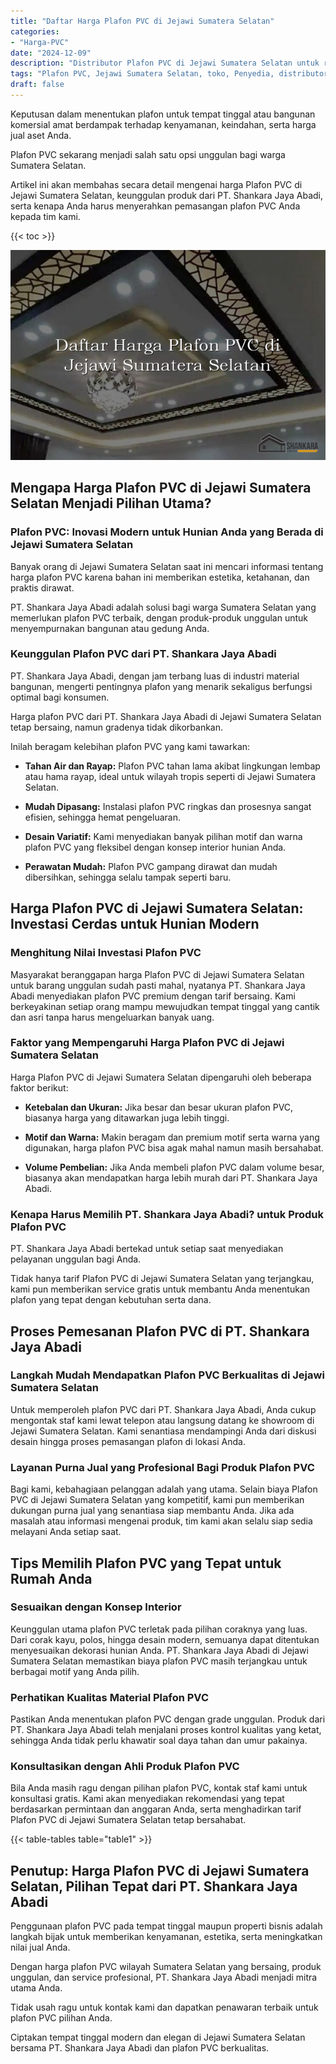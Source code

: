 ```yaml
---
title: "Daftar Harga Plafon PVC di Jejawi Sumatera Selatan"
categories: 
- "Harga-PVC"
date: "2024-12-09"
description: "Distributor Plafon PVC di Jejawi Sumatera Selatan untuk rumah, kantor, dan toko. Material terbaik, variasi motif, variasi warna elegan, dengan layanan penempatan dikerjakan oleh tim berpengalaman serta jaminan resmi!|Jasa penyediaan Plafon PVC di Jejawi Sumatera Selatan bagi kebutuhan rumah, office, maupun ritel, beserta panel berkualitas dan penempatan oleh tim berpengalaman serta kepastian resmi.|Alternatif Plafon PVC di Jejawi Sumatera Selatan yang terbukti bagi tempat tinggal, kantor, serta ritel, dengan panel berkualitas dan penempatan oleh tenaga ahli ahli serta jaminan resmi.|Penjualan Plafon PVC di Jejawi Sumatera Selatan bagi hunian, kantor, serta toko, dengan panel unggulan dan penempatan dikerjakan oleh tenaga ahli ahli, lengkap beserta kepastian resmi.}"
tags: "Plafon PVC, Jejawi Sumatera Selatan, toko, Penyedia, distributor"
draft: false
---
```


Keputusan dalam menentukan plafon untuk tempat tinggal atau bangunan komersial amat berdampak terhadap kenyamanan, keindahan, serta harga jual aset Anda.

Plafon PVC sekarang menjadi salah satu opsi unggulan bagi warga Sumatera Selatan.

Artikel ini akan membahas secara detail mengenai harga Plafon PVC di Jejawi Sumatera Selatan, keunggulan produk dari PT. Shankara Jaya Abadi, serta kenapa Anda harus menyerahkan pemasangan plafon PVC Anda kepada tim kami.

{{< toc >}}

![Daftar Harga Plafon PVC di Jejawi Sumatera Selatan](/images/Harga-PVC/Daftar-Harga-Plafon-PVC-di-Jejawi-Sumatera-Selatan.png)


## Mengapa Harga Plafon PVC di Jejawi Sumatera Selatan Menjadi Pilihan Utama?

### Plafon PVC: Inovasi Modern untuk Hunian Anda yang Berada di Jejawi Sumatera Selatan

Banyak orang di Jejawi Sumatera Selatan saat ini mencari informasi tentang harga plafon PVC karena bahan ini memberikan estetika, ketahanan, dan praktis dirawat.

PT. Shankara Jaya Abadi adalah solusi bagi warga Sumatera Selatan yang memerlukan plafon PVC terbaik, dengan produk-produk unggulan untuk menyempurnakan bangunan atau gedung Anda.

### Keunggulan Plafon PVC dari PT. Shankara Jaya Abadi

PT. Shankara Jaya Abadi, dengan jam terbang luas di industri material bangunan, mengerti pentingnya plafon yang menarik sekaligus berfungsi optimal bagi konsumen.

Harga plafon PVC dari PT. Shankara Jaya Abadi di Jejawi Sumatera Selatan tetap bersaing, namun gradenya tidak dikorbankan.

Inilah beragam kelebihan plafon PVC yang kami tawarkan:

- **Tahan Air dan Rayap:** Plafon PVC tahan lama akibat lingkungan lembap atau hama rayap, ideal untuk wilayah tropis seperti di Jejawi Sumatera Selatan.

- **Mudah Dipasang:** Instalasi plafon PVC ringkas dan prosesnya sangat efisien, sehingga hemat pengeluaran.

- **Desain Variatif:** Kami menyediakan banyak pilihan motif dan warna plafon PVC yang fleksibel dengan konsep interior hunian Anda.

- **Perawatan Mudah:** Plafon PVC gampang dirawat dan mudah dibersihkan, sehingga selalu tampak seperti baru.

## Harga Plafon PVC di Jejawi Sumatera Selatan: Investasi Cerdas untuk Hunian Modern

### Menghitung Nilai Investasi Plafon PVC

Masyarakat beranggapan harga Plafon PVC di Jejawi Sumatera Selatan untuk barang unggulan sudah pasti mahal, nyatanya PT. Shankara Jaya Abadi menyediakan plafon PVC premium dengan tarif bersaing. Kami berkeyakinan setiap orang mampu mewujudkan tempat tinggal yang cantik dan asri tanpa harus mengeluarkan banyak uang.

### Faktor yang Mempengaruhi Harga Plafon PVC di Jejawi Sumatera Selatan

Harga Plafon PVC di Jejawi Sumatera Selatan dipengaruhi oleh beberapa faktor berikut:

- **Ketebalan dan Ukuran:** Jika besar dan besar ukuran plafon PVC, biasanya harga yang ditawarkan juga lebih tinggi.

- **Motif dan Warna:** Makin beragam dan premium motif serta warna yang digunakan, harga plafon PVC bisa agak mahal namun masih bersahabat.

- **Volume Pembelian:** Jika Anda membeli plafon PVC dalam volume besar, biasanya akan mendapatkan harga lebih murah dari PT. Shankara Jaya Abadi.

### Kenapa Harus Memilih PT. Shankara Jaya Abadi? untuk Produk Plafon PVC

PT. Shankara Jaya Abadi bertekad untuk setiap saat menyediakan pelayanan unggulan bagi Anda.

Tidak hanya tarif Plafon PVC di Jejawi Sumatera Selatan yang terjangkau, kami pun memberikan service gratis untuk membantu Anda menentukan plafon yang tepat dengan kebutuhan serta dana.

## Proses Pemesanan Plafon PVC di PT. Shankara Jaya Abadi

### Langkah Mudah Mendapatkan Plafon PVC Berkualitas di Jejawi Sumatera Selatan

Untuk memperoleh plafon PVC dari PT. Shankara Jaya Abadi, Anda cukup mengontak staf kami lewat telepon atau langsung datang ke showroom di Jejawi Sumatera Selatan. Kami senantiasa mendampingi Anda dari diskusi desain hingga proses pemasangan plafon di lokasi Anda.

### Layanan Purna Jual yang Profesional Bagi Produk Plafon PVC

Bagi kami, kebahagiaan pelanggan adalah yang utama. Selain biaya Plafon PVC di Jejawi Sumatera Selatan yang kompetitif, kami pun memberikan dukungan purna jual yang senantiasa siap membantu Anda. Jika ada masalah atau informasi mengenai produk, tim kami akan selalu siap sedia melayani Anda setiap saat.

## Tips Memilih Plafon PVC yang Tepat untuk Rumah Anda

### Sesuaikan dengan Konsep Interior

Keunggulan utama plafon PVC terletak pada pilihan coraknya yang luas. Dari corak kayu, polos, hingga desain modern, semuanya dapat ditentukan menyesuaikan dekorasi hunian Anda. PT. Shankara Jaya Abadi di Jejawi Sumatera Selatan memastikan biaya plafon PVC masih terjangkau untuk berbagai motif yang Anda pilih.

### Perhatikan Kualitas Material Plafon PVC

Pastikan Anda menentukan plafon PVC dengan grade unggulan. Produk dari PT. Shankara Jaya Abadi telah menjalani proses kontrol kualitas yang ketat, sehingga Anda tidak perlu khawatir soal daya tahan dan umur pakainya.

### Konsultasikan dengan Ahli Produk Plafon PVC

Bila Anda masih ragu dengan pilihan plafon PVC, kontak staf kami untuk konsultasi gratis. Kami akan menyediakan rekomendasi yang tepat berdasarkan permintaan dan anggaran Anda, serta menghadirkan tarif Plafon PVC di Jejawi Sumatera Selatan tetap bersahabat.

{{< table-tables table="table1" >}}

## Penutup: Harga Plafon PVC di Jejawi Sumatera Selatan, Pilihan Tepat dari PT. Shankara Jaya Abadi

Penggunaan plafon PVC pada tempat tinggal maupun properti bisnis adalah langkah bijak untuk memberikan kenyamanan, estetika, serta meningkatkan nilai jual Anda.

Dengan harga plafon PVC wilayah Sumatera Selatan yang bersaing, produk unggulan, dan service profesional, PT. Shankara Jaya Abadi menjadi mitra utama Anda.

Tidak usah ragu untuk kontak kami dan dapatkan penawaran terbaik untuk plafon PVC pilihan Anda.

Ciptakan tempat tinggal modern dan elegan di Jejawi Sumatera Selatan bersama PT. Shankara Jaya Abadi dan plafon PVC berkualitas.